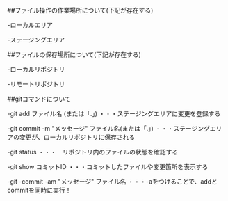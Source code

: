 ##ファイル操作の作業場所について(下記が存在する)


-ローカルエリア


-ステージングエリア



##ファイルの保存場所について(下記が存在する)

-ローカルリポジトリ


-リモートリポジトリ


##gitコマンドについて


-git add ファイル名 (または「.」) ・・・ステージングエリアに変更を登録する


-git commit -m "メッセージ" ファイル名(または「.」) ・・・ステージングエリアの変更が、ローカルリポジトリに保存される


-git status ・・・　リポジトリ内のファイルの状態を確認する


-git show コミットID ・・・コミットしたファイルや変更箇所を表示する


-git -commit -am "メッセージ" ファイル名 ・・・-aをつけることで、addとcommitを同時に実行！


